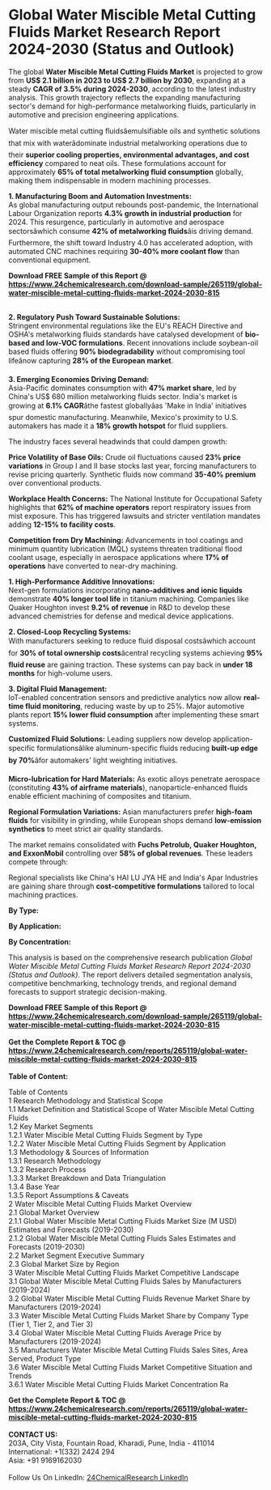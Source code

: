 <h1>Global Water Miscible Metal Cutting Fluids Market Research Report 2024-2030 (Status and Outlook)</h1><p>The global <strong>Water Miscible Metal Cutting Fluids Market</strong> is projected to grow from <strong>US$ 2.1 billion in 2023 to US$ 2.7 billion by 2030</strong>, expanding at a steady <strong>CAGR of 3.5% during 2024-2030</strong>, according to the latest industry analysis. This growth trajectory reflects the expanding manufacturing sector's demand for high-performance metalworking fluids, particularly in automotive and precision engineering applications.</p><p>Water miscible metal cutting fluidsâemulsifiable oils and synthetic solutions that mix with waterâdominate industrial metalworking operations due to their <strong>superior cooling properties, environmental advantages, and cost efficiency</strong> compared to neat oils. These formulations account for approximately <strong>65% of total metalworking fluid consumption</strong> globally, making them indispensable in modern machining processes.</p><p><strong>1. Manufacturing Boom and Automation Investments:</strong><br>
As global manufacturing output rebounds post-pandemic, the International Labour Organization reports <strong>4.3% growth in industrial production</strong> for 2024. This resurgence, particularly in automotive and aerospace sectorsâwhich consume <strong>42% of metalworking fluids</strong>âis driving demand. Furthermore, the shift toward Industry 4.0 has accelerated adoption, with automated CNC machines requiring <strong>30-40% more coolant flow</strong> than conventional equipment.</p><div><b>Download FREE Sample of this Report @ 
            <a href="https://www.24chemicalresearch.com/download-sample/265119/global-water-miscible-metal-cutting-fluids-market-2024-2030-815">
            https://www.24chemicalresearch.com/download-sample/265119/global-water-miscible-metal-cutting-fluids-market-2024-2030-815</a></b></div><br><p><strong>2. Regulatory Push Toward Sustainable Solutions:</strong><br>
Stringent environmental regulations like the EU's REACH Directive and OSHA's metalworking fluids standards have catalysed development of <strong>bio-based and low-VOC formulations</strong>. Recent innovations include soybean-oil based fluids offering <strong>90% biodegradability</strong> without compromising tool lifeânow capturing <strong>28% of the European market</strong>.</p><p><strong>3. Emerging Economies Driving Demand:</strong><br>
Asia-Pacific dominates consumption with <strong>47% market share</strong>, led by China's US$ 680 million metalworking fluids sector. India's market is growing at <strong>6.1% CAGR</strong>âthe fastest globallyâas 'Make in India' initiatives spur domestic manufacturing. Meanwhile, Mexico's proximity to U.S. automakers has made it a <strong>18% growth hotspot</strong> for fluid suppliers.</p><p>The industry faces several headwinds that could dampen growth: </p><p><strong>Price Volatility of Base Oils:</strong> Crude oil fluctuations caused <strong>23% price variations</strong> in Group I and II base stocks last year, forcing manufacturers to revise pricing quarterly. Synthetic fluids now command <strong>35-40% premium</strong> over conventional products.</p><p><strong>Workplace Health Concerns:</strong> The National Institute for Occupational Safety highlights that <strong>62% of machine operators</strong> report respiratory issues from mist exposure. This has triggered lawsuits and stricter ventilation mandates adding <strong>12-15% to facility costs</strong>.</p><p><strong>Competition from Dry Machining:</strong> Advancements in tool coatings and minimum quantity lubrication (MQL) systems threaten traditional flood coolant usage, especially in aerospace applications where <strong>17% of operations</strong> have converted to near-dry machining.</p><p><strong>1. High-Performance Additive Innovations:</strong><br>
Next-gen formulations incorporating <strong>nano-additives and ionic liquids</strong> demonstrate <strong>40% longer tool life</strong> in titanium machining. Companies like Quaker Houghton invest <strong>9.2% of revenue</strong> in R&amp;D to develop these advanced chemistries for defense and medical device applications.</p><p><strong>2. Closed-Loop Recycling Systems:</strong><br>
With manufacturers seeking to reduce fluid disposal costsâwhich account for <strong>30% of total ownership costs</strong>âcentral recycling systems achieving <strong>95% fluid reuse</strong> are gaining traction. These systems can pay back in <strong>under 18 months</strong> for high-volume users.</p><p><strong>3. Digital Fluid Management:</strong><br>
IoT-enabled concentration sensors and predictive analytics now allow <strong>real-time fluid monitoring</strong>, reducing waste by up to 25%. Major automotive plants report <strong>15% lower fluid consumption</strong> after implementing these smart systems.</p><p><strong>Customized Fluid Solutions:</strong> Leading suppliers now develop application-specific formulationsâlike aluminum-specific fluids reducing <strong>built-up edge by 70%</strong>âfor automakers' light weighting initiatives.</p><p><strong>Micro-lubrication for Hard Materials:</strong> As exotic alloys penetrate aerospace (constituting <strong>43% of airframe materials</strong>), nanoparticle-enhanced fluids enable efficient machining of composites and titanium.</p><p><strong>Regional Formulation Variations:</strong> Asian manufacturers prefer <strong>high-foam fluids</strong> for visibility in grinding, while European shops demand <strong>low-emission synthetics</strong> to meet strict air quality standards.</p><p>The market remains consolidated with <strong>Fuchs Petrolub, Quaker Houghton, and ExxonMobil</strong> controlling over <strong>58% of global revenues</strong>. These leaders compete through:</p><p>Regional specialists like China's HAI LU JYA HE and India's Apar Industries are gaining share through <strong>cost-competitive formulations</strong> tailored to local machining practices.</p><p><strong>By Type:</strong></p><p><strong>By Application:</strong></p><p><strong>By Concentration:</strong></p><p>This analysis is based on the comprehensive research publication <em>Global Water Miscible Metal Cutting Fluids Market Research Report 2024-2030 (Status and Outlook)</em>. The report delivers detailed segmentation analysis, competitive benchmarking, technology trends, and regional demand forecasts to support strategic decision-making.</p><div><b>Download FREE Sample of this Report @ 
            <a href="https://www.24chemicalresearch.com/download-sample/265119/global-water-miscible-metal-cutting-fluids-market-2024-2030-815">
            https://www.24chemicalresearch.com/download-sample/265119/global-water-miscible-metal-cutting-fluids-market-2024-2030-815</a></b></div><br><div><b>Get the Complete Report & TOC @ 
            <a href="https://www.24chemicalresearch.com/reports/265119/global-water-miscible-metal-cutting-fluids-market-2024-2030-815">
            https://www.24chemicalresearch.com/reports/265119/global-water-miscible-metal-cutting-fluids-market-2024-2030-815</a></b></div><br>
            <b>Table of Content:</b><p>Table of Contents<br />
1 Research Methodology and Statistical Scope<br />
1.1 Market Definition and Statistical Scope of Water Miscible Metal Cutting Fluids<br />
1.2 Key Market Segments<br />
1.2.1 Water Miscible Metal Cutting Fluids Segment by Type<br />
1.2.2 Water Miscible Metal Cutting Fluids Segment by Application<br />
1.3 Methodology & Sources of Information<br />
1.3.1 Research Methodology<br />
1.3.2 Research Process<br />
1.3.3 Market Breakdown and Data Triangulation<br />
1.3.4 Base Year<br />
1.3.5 Report Assumptions & Caveats<br />
2 Water Miscible Metal Cutting Fluids Market Overview<br />
2.1 Global Market Overview<br />
2.1.1 Global Water Miscible Metal Cutting Fluids Market Size (M USD) Estimates and Forecasts (2019-2030)<br />
2.1.2 Global Water Miscible Metal Cutting Fluids Sales Estimates and Forecasts (2019-2030)<br />
2.2 Market Segment Executive Summary<br />
2.3 Global Market Size by Region<br />
3 Water Miscible Metal Cutting Fluids Market Competitive Landscape<br />
3.1 Global Water Miscible Metal Cutting Fluids Sales by Manufacturers (2019-2024)<br />
3.2 Global Water Miscible Metal Cutting Fluids Revenue Market Share by Manufacturers (2019-2024)<br />
3.3 Water Miscible Metal Cutting Fluids Market Share by Company Type (Tier 1, Tier 2, and Tier 3)<br />
3.4 Global Water Miscible Metal Cutting Fluids Average Price by Manufacturers (2019-2024)<br />
3.5 Manufacturers Water Miscible Metal Cutting Fluids Sales Sites, Area Served, Product Type<br />
3.6 Water Miscible Metal Cutting Fluids Market Competitive Situation and Trends<br />
3.6.1 Water Miscible Metal Cutting Fluids Market Concentration Ra</p><div><b>Get the Complete Report & TOC @ 
            <a href="https://www.24chemicalresearch.com/reports/265119/global-water-miscible-metal-cutting-fluids-market-2024-2030-815">
            https://www.24chemicalresearch.com/reports/265119/global-water-miscible-metal-cutting-fluids-market-2024-2030-815</a></b></div><br><b>CONTACT US:</b><br>
            203A, City Vista, Fountain Road, Kharadi, Pune, India - 411014<br>
            International: +1(332) 2424 294<br>
            Asia: +91 9169162030 <br><br>
            Follow Us On LinkedIn: <a href="https://www.linkedin.com/company/24chemicalresearch/">24ChemicalResearch LinkedIn</a>